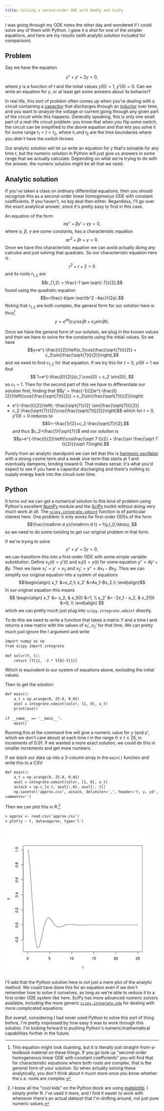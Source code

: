 ```yaml
---
title: Solving a second-order ODE with NumPy and SciPy
...
```


I was going through my ODE notes the other day and wondered if I could solve any of them with Python. I gave it a shot for one of the simpler equations, and here are my results (with analytic solution included for comparison).

## Problem

Say we have the equation

$$ y'' + y' + 2y = 0, $$

where $y$ is a function of $t$ and the initial values $y(0) = 1$, $y'(0)=0$. Can we write an equation for $y$, or at least get some answers about its behavior?

In real life, this sort of problem often comes up when you're dealing with a circuit containing a [capacitor](http://en.wikipedia.org/wiki/Capacitor) that discharges through an [inductor](http://en.wikipedia.org/wiki/Inductor) over time, and you want to analyze the voltage or current going through any given part of the circuit while this happens.
Generally speaking, this is only one small part of a real-life circuit problem: you know that when you flip some switch, the circuit can be simplified to the above equation and that lets you solve it for some range $t_1 < t < t_2$, where $t_1$ and $t_2$ are the time boundaries where you *didn't* have the switch thrown.

Our analytic solution will let us write an equation for $y$ that's solvable for any time $t$, but the numeric solution in Python will just give us answers in some range that we actually calculate. Depending on what we're trying to do with the answer, the numeric solution might be all that we need.

## Analytic solution

If you've taken a class on ordinary differential equations, then you should recognize this as a second-order linear homogeneous ODE with constant coefficients.
If you haven't, no big deal then either.
Regardless, I'll go over the exact analytical answer, since it's pretty easy to find in this case.

An equation of the form $$ \alpha y''+\beta y'+ \gamma y=0, $$ where $\alpha$, $\beta$, $\gamma$ are some constants, has a characteristic equation $$\alpha r^2 + \beta r + \gamma=0.$$
Once we have this characteristic equation we can avoid actually doing any calculus and just solving that quadratic.
So our characteristic equation here is $$r^2+r+2=0$$ and its roots $r_{1,2}$ are
$$r_{1,2} = \frac{-1 \pm \sqrt{-7}}{2},$$
found using the quadratic equation
$$x=\frac{-b\pm \sqrt{b^2 -4ac}}{2a}.$$
Noting that $r_{1,2}$ are both complex, the general form for our solution here is thus[^generalform]
$$y=e^{\alpha t}(c_1 \cos{\beta t} + c_2 \sin{\beta t}).$$

[^generalform]: This equation might look duanting, but it is literally just straight-from-a-textbook material on these things. If you go look up "second-order homogeneous linear ODE with constant coefficients" you will find that for characteristic equations where both roots are complex, that is the general form of your solution. So when actually solving these analytically, you don't think about it much more once you know whether the c.e. roots are complex.

Once we have the general form of our solution, we plug in the known values
and then we have to solve for the constants using the initial values.
So we have
$$y=e^{-\frac{t}{2}}\left(c_1\cos{\frac{\sqrt{7}t}{2}} + c_2\sin{\frac{\sqrt{7}t}{2}}\right),$$
and we need to find $c_{1,2}$ for that equation.
If we try this for $t=0$, $y(0)=1$ we find
$$ 1=e^{-\frac{0}{2}}(c_1 \cos{0} + c_2 \sin{0}), $$
so $c_1=1$.
Then for the second part of this we have to differentiate our solution first, finding that
$$y' = \frac{-1}{2}e^{-\frac{t}{2}}\left(\cos{\frac{\sqrt{7}t}{2}} + c_2\sin{\frac{\sqrt{7}t}{2}}\right)
+ e^{-\frac{t}{2}}\left( -\frac{\sqrt{7}}{2} \sin{\frac{\sqrt{7}t}{2}}
+ c_2 \frac{\sqrt{7}}{2}\cos{\frac{\sqrt{7}t}{2}}\right)$$
which for $t=0$, $y'(0)=0$ reduces to $$0=-\frac{1}{2}+c_2 \frac{\sqrt{7}}{2},$$
and thus $c_2=\frac{1}{\sqrt{7}}$ and our solution is
$$y=e^{-\frac{t}{2}}\left(\cos\frac{\sqrt 7 t}{2} + \frac{\sin \frac{\sqrt 7 t}{2}}{\sqrt 7}\right).$$

Purely from an analytic standpoint we can tell that this is [harmonic oscillator](http://en.wikipedia.org/wiki/Harmonic_oscillator) with a strong cosine term and a weak sine term that starts at 1 and eventually dampens, tending toward 0.
That makes sense: it's what you'd expect to see if you have a capacitor discharging and there's nothing to supply energy back into the circuit over time.

## Python

It turns out we can get a numerical solution to this kind of problem using Python's excellent [NumPy](http://www.numpy.org/) module and the [SciPy](http://scipy.org/) toolkit without doing very much work at all.
The [`scipy.integrate.odeint`](http://docs.scipy.org/doc/scipy/reference/integrate.html) function is of particular interest here.
One problem: it only works for first-order ODEs of the form
$$\frac{\mathrm d y}{\mathrm d t} = f(y,t_0,\ldots), $$
so we need to do some twisting to get our original problem in that form.

If we're trying to solve
$$ y'' + y' + 2y = 0, $$
we can transform this into a first-order ODE with some simple variable substitution.
Define $x_2(t)=y'(t)$ and $x_1(t)=y(t)$ for some equation $y'' =Ay'+By$. Then we have $x_1'=y'=x_2$ and $x_2'=y''=Ax_1-Bx_2$.
Thus we can simplify our original equation into a system of equations
$$\begin{align}
x_1' &=x_2,\\
x_2' &=Ax_1-Bx_2.\\
\end{align}$$
In our original equation this means
$$ \begin{align}
x_1' &= x_2, & x_1(0) &=1, \\
x_2' &= -2x_1 - x_2, & x_2(0) &=0, \\
\end{align} $$
which we can pretty much just plug into `scipy.integrate.odeint` directly.

To do this we need to write a function that takes a matrix $Y$ and a time $t$ and returns a new matrix with the values of $x_1', x_2'$ for that time.
We can pretty much just ignore the $t$ argument and write

``` {.sourceCode .python}
import numpy as np
from scipy import integrate

def solvr(Y, t):
    return [Y[1], -2 * Y[0]-Y[1]]
```

Which is equivalent to our system of equations above, excluding the initial values.

Then to get the solution:

``` {.sourceCode .python}
def main():
    a_t = np.arange(0, 25.0, 0.01)
    asol = integrate.odeint(solvr, [1, 0], a_t)
    print(asol)

if __name__ == '__main__':
    main()
```

Running this at the command line will give a numeric value for $y$ (and $y'$, which we don't care about) at each time $t$ in the range $0 \leq t \leq 25$, in increments of 0.01.
If we wanted a more exact solution, we could do this in smaller increments and get more numbers.

If we stack our data up into a 3-column array in the `main()` function and write this to a CSV:

``` {.sourceCode .python}
def main():
    a_t = np.arange(0, 25.0, 0.01)
    asol = integrate.odeint(solvr, [1, 0], a_t)
    astack = np.c_[a_t, asol[:,0], asol[:, 1]]
    np.savetxt('approx.csv', astack, delimiter=',', header='t, y, yd', comments='')
```

Then we can plot this in R.[^plotting]

[^plotting]: I know all the "cool kids" on the Python block are using [matplotlib](http://matplotlib.org/). I simply prefer R. I've used it more, and I find it easier to work with whenever there's an actual *dataset* that I'm shifting around, not just pure numeric values.

``` {.sourceCode .R}
> approx <- read.csv('approx.csv')
> plot(y ~ t, data=approx, type='l')
```

![](/images/python-ode-blog.png)

I'll add that the Python solution here is *not* just a mere plot of the analytic method. We could have done this for an equation even if we don't remember how to solve it ourselves, as long as we're able to reduce it to a first-order ODE system like here. SciPy has more advanced numeric solvers available, including the more generic [`scipy.integrate.ode`](http://docs.scipy.org/doc/scipy-0.13.0/reference/generated/scipy.integrate.ode.html) for dealing with more complicated equations.

But overall, considering I had never used Python to solve this sort of thing before, I'm pretty impressed by how easy it was to work through this solution. I'm looking forward to pushing Python's numeric/mathematical capabilities further in the future.
